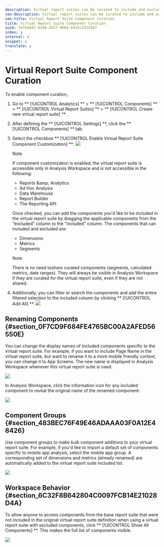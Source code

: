 ```yaml
---
description: Virtual report suites can be curated to include and exclude components.in Analysis Workspace.
seo-description: Virtual report suites can be curated to include and exclude components.in Analysis Workspace.
seo-title: Virtual Report Suite Component Curation
title: Virtual Report Suite Component Curation
uuid: 7ef6dd41-6346-4327-9684-b415c3322567
index: y
internal: n
snippet: y
translate: y
---
```


# Virtual Report Suite Component Curation

To enable component curation, 

1. Go to  ** [!UICONTROL  Analytics] ** > ** [!UICONTROL  Components] ** > ** [!UICONTROL  Virtual Report Suites] ** > ** [!UICONTROL  Create new virtual report suite] ** .
1. After defining the ** [!UICONTROL  Settings] **, click the ** [!UICONTROL  Components] ** tab.
1. Select the checkbox ** [!UICONTROL  Enable Virtual Report Suite Component Customization] **: ![](graphics/vrs-enable.png) 


   >[!NOTE]
   >
   >If component customization is enabled, the virtual report suite is accessible only in Analysis Workspace and is not accessible in the following:



    * Reports &amp;amp; Analytics
    * Ad Hoc Analysis
    * Data Warehouse
    * Report Builder
    * The Reporting API


   Once checked, you can add the components you'd like to be included in the virtual report suite by dragging the applicable components from the "excluded" column to the "included" column. The components that can included and excluded are: 


    * Dimensions
    * Metrics
    * Segments


   >[!NOTE]
   >
   >There is no need to*share* curated components (segments, calculated metrics, date ranges). They will always be visible in Analysis Workspace if they are curated for the virtual report suite, even if they are not shared. 

1. Additionally, you can filter or search the components and add the entire filtered selection to the included column by clicking ** [!UICONTROL  Add All] **. ![](graphics/vrs-add-all.png) 


## Renaming Components {#section_0F7CD9F684FE4765BC00A2AFED56550E}

You can change the display names of included components specific to the virtual report suite. For example, if you want to include Page Name in the virtual report suite, but want to rename it to a more mobile friendly context, you can change it to App Screens. The new name is displayed in Analysis Workspace whenever this virtual report suite is used. 

![](graphics/vrs-rename-component.png) 

In Analysis Workspace, click the information icon for any included component to reveal the original name of the renamed component: 

![](graphics/vrs-aw-renamed.png) 

## Component Groups {#section_483BEC76F49E46ADAAA03F0A12E48426}

Use component groups to make bulk component additions to your virtual report suite. For example, if you'd like to import a default set of components specific to mobile app analysis, select the mobile app group. A corresponding set of dimensions and metrics (already renamed) are automatically added to the virtual report suite Included list. 

![](graphics/vrs-comp-grp.png) 

## Workspace Behavior {#section_6C32F8B642804C0097FCB14E21028D4A}

To allow anyone to access components from the base report suite that were not included in the original virtual report suite definition when using a virtual report suite with excluded components, click ** [!UICONTROL  Show All Components] **. This makes the full list of components visible. 

![](graphics/vrs-workspace-behavior.png) 
